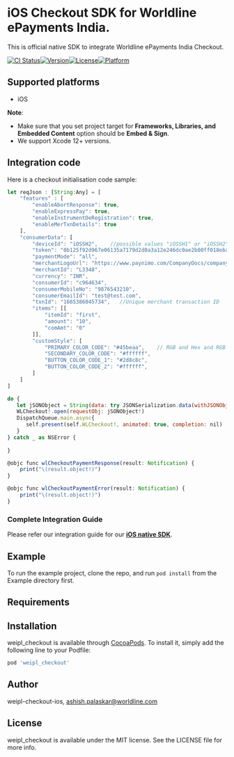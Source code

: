 # iOS Checkout SDK for Worldline ePayments India.

This is official native SDK to integrate Worldline ePayments India Checkout.

[![CI Status](https://img.shields.io/travis/113965130/weipl_checkout.svg?style=flat)](https://travis-ci.org/113965130/weipl_checkout)[![Version](https://img.shields.io/cocoapods/v/weipl_checkout.svg?style=flat)](https://cocoapods.org/pods/weipl_checkout)[![License](https://img.shields.io/cocoapods/l/weipl_checkout.svg?style=flat)](https://cocoapods.org/pods/weipl_checkout)[![Platform](https://img.shields.io/cocoapods/p/weipl_checkout.svg?style=flat)](https://cocoapods.org/pods/weipl_checkout)

## Supported platforms

- iOS

**Note**:
- Make sure that you set project target for **Frameworks, Libraries, and Embedded Content** option should be **Embed & Sign**. 
- We support Xcode 12+ versions. 

## Integration code

Here is a checkout initialisation code sample:

```js
let reqJson : [String:Any] = [
    "features" : [
        "enableAbortResponse": true,
        "enableExpressPay": true,
        "enableInstrumentDeRegistration": true,
        "enableMerTxnDetails": true
    ],
    "consumerData": [
        "deviceId": "iOSSH2",    //possible values "iOSSH1" or "iOSSH2"
        "token": "0b125f92d967e06135a7179d2d0a3a12e246dc0ae2b00ff018ebabbe747a4b5e47b5eb7583ec29ca0bb668348e1e2cd065d60f323943b9130138efba0cf109a9",
        "paymentMode": "all",
        "merchantLogoUrl": "https://www.paynimo.com/CompanyDocs/company-logo-vertical.png",  //provided merchant logo will be displayed
        "merchantId": "L3348",
        "currency": "INR",
        "consumerId": "c964634",
        "consumerMobileNo": "9876543210",
        "consumerEmailId": "test@test.com",
        "txnId": "1665386045734",   //Unique merchant transaction ID
        "items": [[
            "itemId": "first",
            "amount": "10",
            "comAmt": "0"
        ]],
        "customStyle": [
            "PRIMARY_COLOR_CODE": "#45beaa",    // RGB and Hex and RGB supported parameter
            "SECONDARY_COLOR_CODE": "#ffffff",
            "BUTTON_COLOR_CODE_1": "#2d8c8c",
            "BUTTON_COLOR_CODE_2": "#ffffff",
        ]
    ]
]

do {
   let jSONObject = String(data: try JSONSerialization.data(withJSONObject: reqJson, options: .prettyPrinted), encoding: String.Encoding(rawValue: NSUTF8StringEncoding))
   WLCheckout!.open(requestObj: jSONObject!)
   DispatchQueue.main.async{
      self.present(self.WLCheckout!, animated: true, completion: nil)
   }
} catch _ as NSError {
   
}

@objc func wlCheckoutPaymentResponse(result: Notification) {
    print("\(result.object!)")
}

@objc func wlCheckoutPaymentError(result: Notification) {
    print("\(result.object!)")
}
```

### Complete Integration Guide

Please refer our integration guide for our **[iOS native SDK](https://www.paynimo.com/paynimocheckout/docs/?device=ios)**.

## Example

To run the example project, clone the repo, and run `pod install` from the Example directory first.

## Requirements

## Installation

weipl_checkout is available through [CocoaPods](https://cocoapods.org). To install
it, simply add the following line to your Podfile:

```ruby
pod 'weipl_checkout'
```

## Author

weipl-checkout-ios, ashish.palaskar@worldline.com

## License

weipl_checkout is available under the MIT license. See the LICENSE file for more info.

